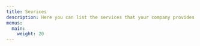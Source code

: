 ```yaml
---
title: Sevrices
description: Here you can list the services that your company provides.
menus:
  main:
    weight: 20
---
```

